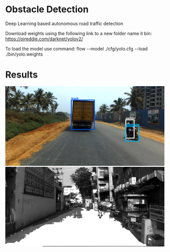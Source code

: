 # Obstacle Detection

Deep Learning based autonomous road traffic detection

Download weights using the following link to a new folder name it bin:
https://pjreddie.com/darknet/yolov2/

To load the model use command:
flow --model ./cfg/yolo.cfg --load ./bin/yolo.weights


# Results

<img src="results/objects.png" width="500" height="250">

<img src="results/12.png" width="500" height="250">
